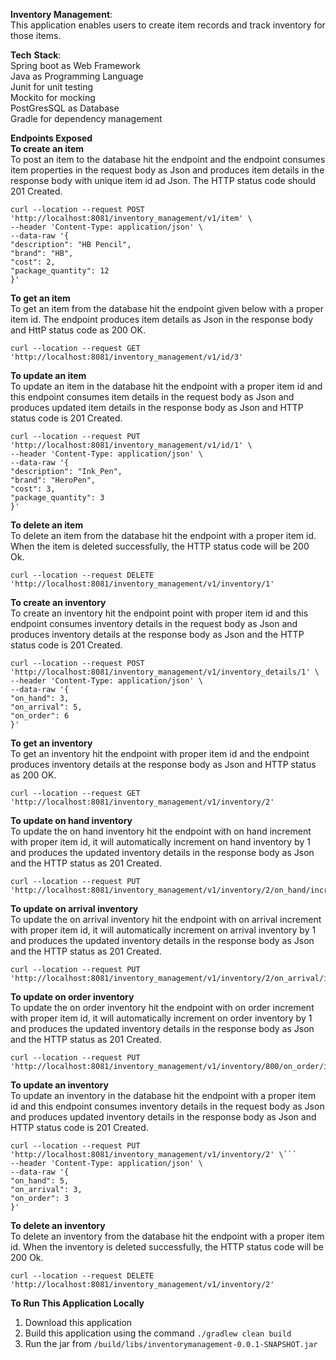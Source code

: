 **Inventory Management**:  
This application enables users to create item records and track inventory for those items.

**Tech** **Stack**:   
Spring boot as Web Framework  
Java as Programming Language  
Junit for unit testing  
Mockito for mocking   
PostGresSQL as Database  
Gradle for dependency management
 

**Endpoints Exposed**  
**To create an item**   
To post an item to the database hit the endpoint and the endpoint consumes item properties in the request body as Json and produces item details in the response body with unique item id ad Json. The HTTP status code should 201 Created.
```
curl --location --request POST 'http://localhost:8081/inventory_management/v1/item' \
--header 'Content-Type: application/json' \
--data-raw '{
"description": "HB Pencil",
"brand": "HB",
"cost": 2,
"package_quantity": 12
}'
```    
**To get an item**  
To get an item from the database hit the endpoint given below with a proper item id. The endpoint produces item details as Json in the response body and HttP status code as 200 OK.
```
curl --location --request GET 'http://localhost:8081/inventory_management/v1/id/3'
```  
**To update an item**  
To update an item in the database hit the endpoint with a proper item id and this endpoint consumes item details in the request body as Json and produces updated item details in the response body as Json and HTTP status code is 201 Created.  
```
curl --location --request PUT 'http://localhost:8081/inventory_management/v1/id/1' \
--header 'Content-Type: application/json' \
--data-raw '{
"description": "Ink_Pen",
"brand": "HeroPen",
"cost": 3,
"package_quantity": 3
}'
```  
**To delete an item**  
To delete an item from the database hit the endpoint with a proper item id. When the item is deleted successfully, the HTTP status code will be 200 Ok.  
```
curl --location --request DELETE 'http://localhost:8081/inventory_management/v1/inventory/1'
```  
**To create an inventory**  
To create an inventory hit the endpoint point with proper item id and this endpoint consumes inventory details in the request body as Json and produces inventory details at the response body as Json and the HTTP status code is 201 Created.  
```
curl --location --request POST 'http://localhost:8081/inventory_management/v1/inventory_details/1' \
--header 'Content-Type: application/json' \
--data-raw '{
"on_hand": 3,
"on_arrival": 5,
"on_order": 6
}'  
```
**To get an inventory**   
To get an inventory hit the endpoint with proper item id and the endpoint produces inventory details at the response body as Json and HTTP status as 200 OK.  
```
curl --location --request GET 'http://localhost:8081/inventory_management/v1/inventory/2'
```  
**To update on hand inventory**  
To update the on hand inventory hit the endpoint with on hand increment with proper item id, it will automatically increment on hand inventory by 1 and produces the updated inventory details in the response body as Json and the HTTP status as 201 Created.  
```
curl --location --request PUT 'http://localhost:8081/inventory_management/v1/inventory/2/on_hand/increment'
```  
**To update on arrival inventory**   
To update the on arrival inventory hit the endpoint with on arrival increment with proper item id, it will automatically increment on arrival inventory by 1 and produces the updated inventory details in the response body as Json and the HTTP status as 201 Created.  
```
curl --location --request PUT 'http://localhost:8081/inventory_management/v1/inventory/2/on_arrival/increment'
```  
**To update on order inventory**   
To update the on order inventory hit the endpoint with on order increment with proper item id, it will automatically increment on order inventory by 1 and produces the updated inventory details in the response body as Json and the HTTP status as 201 Created.  
```
curl --location --request PUT 'http://localhost:8081/inventory_management/v1/inventory/800/on_order/increment'
```
  
**To update an inventory**   
To update an inventory in the database hit the endpoint with a proper item id and this endpoint consumes inventory details in the request body as Json and produces updated inventory details in the response body as Json and HTTP status code is 201 Created.
```
curl --location --request PUT 'http://localhost:8081/inventory_management/v1/inventory/2' \```
--header 'Content-Type: application/json' \
--data-raw '{
"on_hand": 5,
"on_arrival": 3,
"on_order": 3
}'
```  
**To delete an inventory**  
To delete an inventory from the database hit the endpoint with a proper item id. When the inventory is deleted successfully, the HTTP status code will be 200 Ok.  
```
curl --location --request DELETE 'http://localhost:8081/inventory_management/v1/inventory/2'
```    

**To Run This Application Locally**
1. Download this application   
2. Build this application using the command `./gradlew clean build`    
3. Run the jar from `/build/libs/inventorymanagement-0.0.1-SNAPSHOT.jar`








